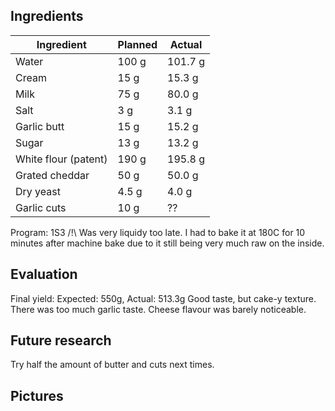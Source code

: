## Ingredients
| Ingredient 	| Planned 	| Actual  |
|------------	|---------	|-------- |
| Water      	| 100 g    	| 101.7 g |
| Cream      	| 15 g    	| 15.3 g  |
| Milk      	| 75 g    	| 80.0 g  |
| Salt       	| 3 g      	| 3.1 g   |
| Garlic butt	| 15 g    	| 15.2 g  |
| Sugar      	| 13 g    	| 13.2 g  |
| White flour (patent)| 190 g 	| 195.8 g |
| Grated cheddar| 50 g		| 50.0 g  |
| Dry yeast   	| 4.5 g    	| 4.0 g   |
| Garlic cuts 	| 10 g    	| ??      |

Program:  1S3
/!\ Was very liquidy too late. I had to bake it at 180C for 10 minutes after machine bake due to it still being very much raw on the inside.

## Evaluation
Final yield: Expected: 550g, Actual: 513.3g 
Good taste, but cake-y texture.
There was too much garlic taste.
Cheese flavour was barely noticeable.

## Future research
Try half the amount of butter and cuts next times.

## Pictures

